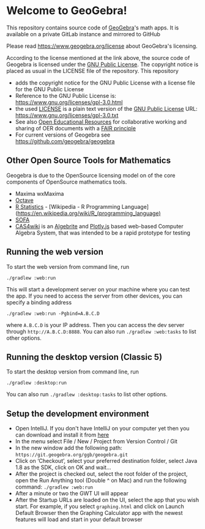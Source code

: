 # Welcome to GeoGebra!


This repository contains source code of [GeoGebra](https://www.geogebra.org)'s math apps.
It is available on a private GitLab instance and mirrored to GitHub


Please read https://www.geogebra.org/license about GeoGebra's
licensing.

According to the license mentioned  at the link above, the source code of Geogebra is licensed under the [GNU Public License](https://www.gnu.org/licenses/gpl-3.0.html). The copyright notice is placed as usual in the LICENSE file of the repository. This repository
* adds the copyright notice for the GNU Public License with a license file for the GNU Public License
* Reference to the GNU Public License is: https://www.gnu.org/licenses/gpl-3.0.html
* the used [LICENSE]() is a plain text version of the [GNU Public License](https://www.gnu.org/licenses/gpl-3.0.txt)  URL: https://www.gnu.org/licenses/gpl-3.0.txt
* See also [Open Educational Resources](https://www.unesco.org/en/open-educational-resources) for collaborative working and sharing of OER documents with a [FAIR principle](https://www.go-fair.org/fair-principles/)
* For current versions of Geogebra see https://github.com/geogebra/geogebra

## Other Open Source Tools for Mathematics
Geogebra is due to the OpenSource licensing model on of the core components of OpenSource mathematics tools.
* Maxima wxMaxima
* [Octave](https://octave.org/)
* [R Statistics](https://www.r-project.org/about.html) - [Wikipedia - R Programming Language](https://en.wikipedia.org/wiki/R_(programming_language)
* [SOFA](https://www.sofastatistics.com/home.php)
* [CAS4wiki](https://en.wikiversity.org/wiki/CAS4Wiki) is an [Algebrite](https://www.algebrite.org) and [Plotly.js](https://plotly.com/javascript/) based web-based Computer Algebra System, that was intended to be a rapid prototype for testing   


## Running the web version
To start the web version from command line, run

```
./gradlew :web:run
```

This will start a development server on your machine where you can test the app. 
If you need to access the server from other devices, you can specify a binding address

```
./gradlew :web:run -Pgbind=A.B.C.D
```

where `A.B.C.D` is your IP address. 
Then you can access the dev server through `http://A.B.C.D:8888`.
You can also run `./gradlew :web:tasks` to list other options.

## Running the desktop version (Classic 5)
To start the desktop version from command line, run

```
./gradlew :desktop:run
```
You can also run `./gradlew :desktop:tasks` to list other options.

## Setup the development environment

* Open IntelliJ. If you don't have IntelliJ on your computer yet 
then you can download and install it from [here](https://www.jetbrains.com/idea/download)
* In the menu select File / New / Project from Version Control / Git
* In the new window add the following path: `https://git.geogebra.org/ggb/geogebra.git`
* Click on ‘Checkout’, select your preferred destination folder, select Java 1.8 as the SDK, 
click on OK and wait…
* After the project is checked out, select the root folder of the project, 
open the Run Anything tool (Double ^ on Mac) and run the following command: 
`./gradlew :web:run`
* After a minute or two the GWT UI will appear
* After the Startup URLs are loaded on the UI, select the app that you wish start. For example, 
if you select `graphing.html` and click on Launch Default Browser 
then the Graphing Calculator app with the newest features 
will load and start in your default browser 
